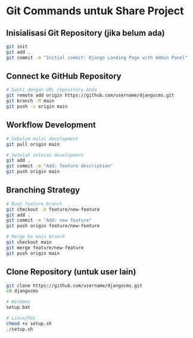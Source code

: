 # Git Commands untuk Share Project

## Inisialisasi Git Repository (jika belum ada)
```bash
git init
git add .
git commit -m "Initial commit: Django Landing Page with Admin Panel"
```

## Connect ke GitHub Repository
```bash
# Ganti dengan URL repository Anda
git remote add origin https://github.com/username/djangocms.git
git branch -M main
git push -u origin main
```

## Workflow Development
```bash
# Sebelum mulai development
git pull origin main

# Setelah selesai development
git add .
git commit -m "Add: feature description"
git push origin main
```

## Branching Strategy
```bash
# Buat feature branch
git checkout -b feature/new-feature
git add .
git commit -m "Add: new feature"
git push origin feature/new-feature

# Merge ke main branch
git checkout main
git merge feature/new-feature
git push origin main
```

## Clone Repository (untuk user lain)
```bash
git clone https://github.com/username/djangocms.git
cd djangocms

# Windows
setup.bat

# Linux/Mac
chmod +x setup.sh
./setup.sh
```
